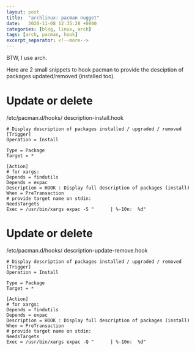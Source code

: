 ```yaml
---
layout: post
title:  "archlinux: pacman nugget"
date:   2020-11-08 12:35:28 +0800
categories: [blog, linux, arch]
tags: [arch, pacman, hook]
excerpt_separator: <!--more-->
---
```

BTW, I use arch.

Here are 2 small snippets to hook pacman to provide the desciption of packages updated/removed (installed too).

<!--more-->

# Update or delete

/etc/pacman.d/hooks/ description-install.hook

    # Display description of packages installed / upgraded / removed
    [Trigger]
    Operation = Install
    
    Type = Package
    Target = *
    
    [Action]
    # for xargs:
    Depends = findutils
    Depends = expac
    Description = HOOK : Display full description of packages (install)
    When = PreTransaction
    # provide target name on stdin:
    NeedsTargets
    Exec = /usr/bin/xargs expac -S "      | %-10n:  %d"



# Update or delete

/etc/pacman.d/hooks/ description-update-remove.hook

```
# Display description of packages installed / upgraded / removed
[Trigger]
Operation = Install

Type = Package
Target = *

[Action]
# for xargs:
Depends = findutils
Depends = expac
Description = HOOK : Display full description of packages (install)
When = PreTransaction
# provide target name on stdin:
NeedsTargets
Exec = /usr/bin/xargs expac -Q "      | %-10n:  %d"
```
